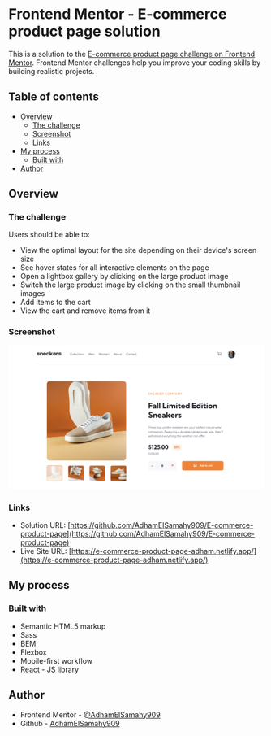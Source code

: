 # Frontend Mentor - E-commerce product page solution

This is a solution to the [E-commerce product page challenge on Frontend Mentor](https://www.frontendmentor.io/challenges/ecommerce-product-page-UPsZ9MJp6). Frontend Mentor challenges help you improve your coding skills by building realistic projects.

## Table of contents

- [Overview](#overview)
  - [The challenge](#the-challenge)
  - [Screenshot](#screenshot)
  - [Links](#links)
- [My process](#my-process)
  - [Built with](#built-with)
- [Author](#author)

## Overview

### The challenge

Users should be able to:

- View the optimal layout for the site depending on their device's screen size
- See hover states for all interactive elements on the page
- Open a lightbox gallery by clicking on the large product image
- Switch the large product image by clicking on the small thumbnail images
- Add items to the cart
- View the cart and remove items from it

### Screenshot

![](./design/Screenshot.png)

### Links

- Solution URL: [https://github.com/AdhamElSamahy909/E-commerce-product-page](https://github.com/AdhamElSamahy909/E-commerce-product-page)
- Live Site URL: [https://e-commerce-product-page-adham.netlify.app/](https://e-commerce-product-page-adham.netlify.app/)

## My process

### Built with

- Semantic HTML5 markup
- Sass
- BEM
- Flexbox
- Mobile-first workflow
- [React](https://reactjs.org/) - JS library

## Author

- Frontend Mentor - [@AdhamElSamahy909](https://www.frontendmentor.io/profile/AdhamElSamahy909)
- Github - [AdhamElSamahy909](https://github.com/AdhamElSamahy909)
